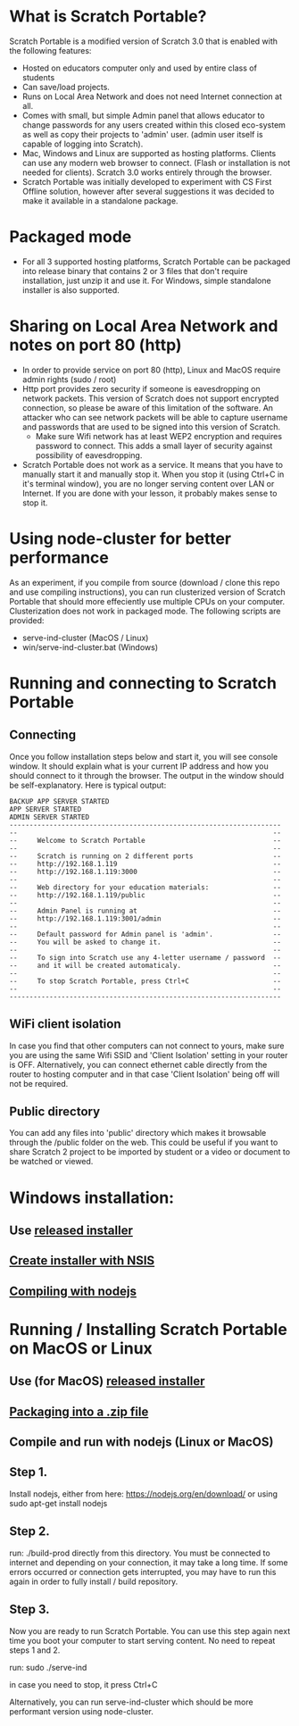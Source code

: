 # What is Scratch Portable?

Scratch Portable is a modified version of Scratch 3.0 that is enabled with the following features:
* Hosted on educators computer only and used by entire class of students
* Can save/load projects.
* Runs on Local Area Network and does not need Internet connection at all.
* Comes with small, but simple Admin panel that allows educator to change passwords for any users created within this closed eco-system as well as copy their projects to 'admin' user. (admin user itself is capable of logging into Scratch).
* Mac, Windows and Linux are supported as hosting platforms. Clients can use any modern web browser to connect.
(Flash or installation is not needed for clients). Scratch 3.0 works entirely through the browser.
* Scratch Portable was initially developed to experiment with CS First Offline solution, however after several suggestions it was decided to make it available in a standalone package.

# Packaged mode
* For all 3 supported hosting platforms, Scratch Portable can be packaged into release binary that contains 2 or 3 files that don't require installation, just unzip it and use it. For Windows, simple standalone installer is also supported.

# Sharing on Local Area Network and notes on port 80 (http)
* In order to provide service on port 80 (http), Linux and MacOS require admin rights (sudo / root)
* Http port provides zero security if someone is eavesdropping on network packets. This version of Scratch does not support encrypted connection, so please be aware of this limitation of the software. An attacker who can see network packets will be able to capture username and passwords that are used to be signed into this version of Scratch.
    * Make sure Wifi network has at least WEP2 encryption and requires password to connect. This adds a small
    layer of security against possibility of eavesdropping.
* Scratch Portable does not work as a service. It means that you have to manually start it and manually stop it.
When you stop it (using Ctrl+C in it's terminal window), you are no longer serving content over LAN or Internet. If you are done with your lesson, it probably makes sense to stop it.

# Using node-cluster for better performance

As an experiment, if you compile from source (download / clone this repo and use compiling instructions),
you can run clusterized version of Scratch Portable that should more effeciently use multiple CPUs on your
computer. Clusterization does not work in packaged mode. The following scripts are provided:
* serve-ind-cluster (MacOS / Linux)
* win/serve-ind-cluster.bat (Windows)

# Running and connecting to Scratch Portable
## Connecting
Once you follow installation steps below and start it, you
will see console window. It should explain what is your current IP address and how you should
connect to it through the browser. The output in the window should be self-explanatory.
Here is typical output:
```
BACKUP APP SERVER STARTED
APP SERVER STARTED
ADMIN SERVER STARTED
--------------------------------------------------------------------
--                                                                --
--     Welcome to Scratch Portable                                --
--                                                                --
--     Scratch is running on 2 different ports                    --
--     http://192.168.1.119                                       --
--     http://192.168.1.119:3000                                  --
--                                                                --
--     Web directory for your education materials:                --
--     http://192.168.1.119/public                                --
--                                                                --
--     Admin Panel is running at                                  --
--     http://192.168.1.119:3001/admin                            --
--                                                                --
--     Default password for Admin panel is 'admin'.               --
--     You will be asked to change it.                            --
--                                                                --
--     To sign into Scratch use any 4-letter username / password  --
--     and it will be created automaticaly.                       --
--                                                                --
--     To stop Scratch Portable, press Ctrl+C                     --
--                                                                --
--------------------------------------------------------------------
```

## WiFi client isolation
In case you find that other computers can not connect to yours, make sure you are using the same Wifi SSID and 'Client Isolation' setting in your router is OFF. Alternatively, you can connect ethernet cable directly from the router to hosting computer and in that case 'Client Isolation' being off will not be required.

## Public directory
You can add any files into 'public' directory which makes it browsable through the /public folder on the
web. This could be useful if you want to share Scratch 2 project to be imported by student or
a video or document to be watched or viewed.

# Windows installation:

## Use [released installer](https://github.com/kotl/scratch-portable/releases)
## [Create installer with NSIS](win_distrib/README.md)
## [Compiling with nodejs](win/README.md)

# Running / Installing Scratch Portable on MacOS or Linux

## Use (for MacOS) [released installer](https://github.com/kotl/scratch-portable/releases)
## [Packaging into a .zip file](distrib/README.md)

## Compile and run with nodejs (Linux or MacOS)

## Step 1.

  Install nodejs, either from here: https://nodejs.org/en/download/
  or using sudo apt-get install nodejs

## Step 2.

  run:
  ./build-prod
  directly from this directory. You must be connected to internet
  and depending on your connection, it may take a long time.
  If some errors occurred or connection gets interrupted, you may have to run
  this again in order to fully install / build repository.

## Step 3.

  Now you are ready to run Scratch Portable. You can use this step again next
  time you boot your computer to start serving content. No need to repeat steps 1 and 2.

  run:
  sudo ./serve-ind

  in case you need to stop, it press Ctrl+C

  Alternatively, you can run serve-ind-cluster which should be more performant version using node-cluster.
